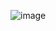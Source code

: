 ![image](https://github.com/aomnutza58/aomnutza58.github.io/assets/86311377/f6ff761b-c9d1-4377-9297-2b15fcf0f42f)
